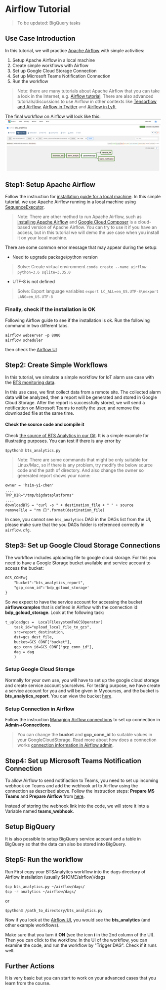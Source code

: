 # Airflow Tutorial

>To be updated: BigQuery tasks

## Use Case Introduction

In this tutorial, we will practice [Apache Airflow](https://airflow.apache.org/) with simple activities:

1. Setup Apache Airflow in a local machine
2. Create simple workflows with Airflow
3. Set up Google Cloud Storage Connection
4. Set up Microsoft Teams Notification Connection
5. Run the workflow

>Note: there are many tutorials about Apache Airflow that you can take a look in the Internet, e.g. [Airflow tutorial](https://github.com/tuanavu/airflow-tutorial). There are also advanced tutorials/discussions to use Airflow in other contexts like [Tensorflow and Airflow](https://www.tensorflow.org/tfx/tutorials/tfx/airflow_workshop), [Airflow in Twitter](https://blog.twitter.com/engineering/en_us/topics/insights/2018/ml-workflows.html) and [Airflow in Lyft](https://eng.lyft.com/running-apache-airflow-at-lyft-6e53bb8fccff).

The final workflow on Airflow will look like this:
![images](images/result.png)

## Step1: Setup Apache Airflow 
Follow the instruction for [ installation guide for a local machine](https://airflow.apache.org/start.html). In this simple tutorial, we use Apache Airflow running in a local machine using [SequenceExecutor](https://airflow.apache.org/_api/airflow/executors/index.html).

> Note: There are other method to run Apache Airflow, such as [installing Apache Airflow](https://airflow.apache.org/installation.html) and [Google Cloud Composer](https://cloud.google.com/composer/) is a cloud-based version of Apache Airflow. You can try to use it if you have an access, but in this tutorial we will demo the use case when you install it on your local machine. 

There are some common error message that may appear during the setup:

* Need to upgrade package/python version 

> Solve: Create virtual environment
`conda create --name airflow python=3.6 sqlite=3.35.0`

* UTF-8 is not defined

> Solve: Export language variables
`export LC_ALL=en_US.UTF-8\nexport LANG=en_US.UTF-8` 


### Finally, check if the installation is OK
Following Airflow guide to see if the installation is ok. Run the following command in two different tabs.  

```
airflow webserver -p 8080
airflow scheduler
```

then check the [Airflow UI](http://localhost:8080)

## Step2: Create Simple Workflows

In this tutorial, we simulate a simple workflow for IoT alarm use case with the [BTS monitoring data](https://github.com/rdsea/bigdataplatforms/tree/master/data/bts).

In this use case, we first collect data from a remote site. The collected alarm data will be analyzed, then a report will be generated and stored in Google Cloud Storage. After the report is successfully stored, we will send a notification on Microsoft Teams to notify the user, and remove the downloaded file at the same time.

#### Check the source code and compile it

Check [the source of BTS Analytics in our Git](camerastateuploadfile/). It is a simple example for illustrating purposes. You can test if there is any error by

```
$python3 bts_analytics.py
```

> Note: There are some commands that might be only suitable for Linux/Mac, so if there is any problem, try modify the below source code and the path of directory. And also change the owner so generated report shows your name:

```
owner = 'hsin-yi-chen'
....
TMP_DIR="/tmp/bigdataplatforms"
....
downloadBTS = "curl -o " + destination_file + " " + source
removeFile = "rm {}".format(destination_file)
```

In case, you cannot see `bts_analytics` DAG in the DAGs list from the UI, please make sure that the you DAGs folder is referenced correctly in `airflow.cfg`.

## Step3: Set up Google Cloud Storage Connections

The workflow includes uploading file to google cloud storage. For this you need to have a Google Storage bucket available and service account to access the bucket:
```
GCS_CONF={
    "bucket":"bts_analytics_report",
    "gcp_conn_id":'bdp_gcloud_storage'
}
```
So we expect to have the service account for accessing the bucket **airflowexamples** that is defined in Airflow with the connection id **bdp_gcloud_storage**. Look at the following task:

```
t_uploadgcs =  LocalFilesystemToGCSOperator(
    task_id="upload_local_file_to_gcs",
    src=report_destination,
    dst=gcs_dest_file,
    bucket=GCS_CONF["bucket"],
    gcp_conn_id=GCS_CONF["gcp_conn_id"],
    dag = dag
    )

```


### Setup Google Cloud Storage

Normally for your own use, you will have to set up the google cloud storage and create service account yourselves.
For testing purpose, we have create a service account for you and will be given in Mycourses, and the bucket is **bts_analytics_report**. You can view the bucket [here](https://console.cloud.google.com/storage/browser/bts_analytics_report). 


### Setup Connection in Airflow

Follow the instruction [Managing Airflow connections](https://cloud.google.com/composer/docs/how-to/managing/connections) to set up connection in **Admin->Connections**.


>You can change the **bucket** and **gcp\_conn\_id** to suitable values in your GoogleCloudStorage. Read more about how does a connection works  [connection information in Airflow admin](https://airflow.apache.org/concepts.html#connections).

## Step4: Set up Microsoft Teams Notification Connection

To allow Airflow to send notifiaction to Teams, you need to set up incoming webhook on Teams and add the webhook url to Airflow using the connection as described above. Follow the instruction steps: **Prepare MS Teams** and **Prepare Airflow** from [here](https://code.mendhak.com/Airflow-MS-Teams-Operator/#prepare-ms-teams).

Instead of storing the webhook link into the code, we will store it into a Variable named **teams_webhook**. 

## Setup BigQuery

It is also possible to setup BigQuery service account and a table in BigQuery so that the data can also be stored into BigQuery.

## Step5: Run the workflow

Run First copy your BTSAnalyitcs workflow into the dags directory of Airflow installation (usually $HOME/airflow)/dags

```
$cp bts_analytics.py ~/airflow/dags/
$cp -r analytics ~/airflow/dags/
```
or
```
$python3 /path_to_directory/bts_analytics.py
```

Now if you look at the [Airflow UI](http://localhost:8080), you would see the **bts_analytics** (and other example workflows).

Make sure that you turn it **ON** (see the icon **i** in the 2nd column of the UI). Then you can click to the workflow. In the UI of the workflow, you can examine the code, and run the workflow by "Trigger DAG". Check if it runs well.


## Further Actions

It is very basic but you can start to work on your advanced cases that you learn from the course.